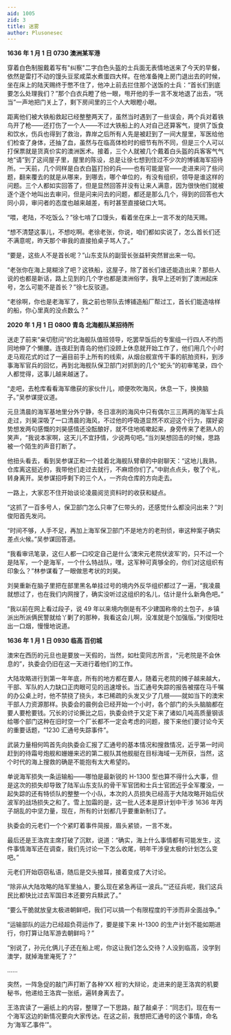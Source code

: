 ```yaml
---
aid: 1005
zid: 3
title: 迷雾
author: Plusonesec
---
```


**1636 年 1 月 1 日 0730 澳洲某军港**

穿着白色制服戴着写有"纠察"二字白色头盔的士兵面无表情地送来了今天的早餐，依然是雷打不动的馒头豆浆咸菜水煮蛋四大样。在他准备掩上房门退出去的时候，坐在床上的陆天赐终于憋不住了，他冲上前去拦住那个送饭的士兵：“首长们到底要怎么处理我们？”那个白衣兵瞪了他一眼，甩开他的手一言不发地退了出去，“咣当”一声地把门关上了，剩下房间里的三个人大眼瞪小眼。

距离他们被大铁船救起已经整整两天了，虽然当时遇到了一些误会，两个兵对着铁鸟开了枪——还打伤了一个人——不过大铁船上的人对自己还算客气，提供了饭食和饮水，伤兵也得到了救治，靠岸之后所有人先是被赶到了一间大屋里，军医给他们检查了身体，还抽了血，虽然与在临高体检时的细节有所不同，但是三个人可以打保票就是货真价实的澳洲医术。接着，三个人就被几个戴着白头盔的兵客客气气地“请”到了这间屋子里，屋里的陈设，总是让徐七想到住过不少次的博铺海军招待所。一天前，几个同样是白衣白盔打扮的兵——也有可能是官——走进来问了些问题，翻来覆去的就是从哪来，到哪去，哪个单位的，有没有组织，领导是谁这样的问题。三个人都如实回答了，但是显然回答并没有让来人满意，因为很快他们就被逐个逐个地叫出去审问，但是问来问去的问题，都还是那么几个，得到的回答也大同小异，审问者的态度也越来越差，有时甚至直接破口大骂。

“喂，老陆，不吃饭么？”徐七啃了口馒头，看着坐在床上一言不发的陆天赐。

“想不清楚这事儿，不想吃啊。老徐老张，你说，咱们都如实说了，怎么首长们还不满意呢，昨天那个审我的直接拍桌子骂人了。”

“要是，这些人不是首长呢？”山东支队的副营长张益轩突然冒出来一句。

“老张你在海上晃糊涂了吧？这铁船，这屋子，除了首长们谁还能造出来？那些人说的也都是新话，路上见到的几个字也都是澳洲俗字，我早上还听到了澳洲起床号，怎么可能不是首长？”徐七反驳道。

“老徐啊，你也是老海军了，我之前也带队去博铺造船厂帮过工，首长们能造啥样的船，你心里真的没点数么？”

**2020 年 1 月 1 日 0800 青岛 北海舰队某招待所**

送走了前来“亲切慰问”的北海舰队值班领导，吃罢早饭后的专案组一行四人不约而同地伸了个懒腰。连夜赶到青岛的他们没顾上休息就开始工作了，他们用几个小时走马观花式的过了一遍目前手上所有的线索，从烟台舰宣传干事的航拍资料，到涉事海军官兵的回忆，再到北海舰队保卫部门对抓到的几个“蛇头”的初审笔录，四个人都觉得，这事儿越来越迷了。

“走吧，去枪库看看海军缴获的家伙什儿，顺便吹吹海风，休息一下，换换脑子。”吴参谋提议道。

元旦清晨的海军基地里分外宁静，冬日凛冽的海风中只有偶尔三三两两的海军士兵走过，刘昊深吸了一口清晨的海风，不过他的呼吸道显然不欢迎这个行为，摆好姿势想发两句感慨的刘昊感情还没酝酿好，就不住地咳嗽起来，身旁传来了老熟人的笑声，“我说本家啊，这天儿不宜抒情，少说两句吧。”当刘昊想回击的时候，思路被一个陌生的声音打断了。

他扭头看去，看到吴参谋正和一个挂着北海舰队臂章的中尉聊天：“这地儿我熟，仓库离这挺近的，我带他们走过去就行，不麻烦你们了。”中尉点点头，敬了个礼，转身离开。吴参谋招呼剩下的三个人，一齐向仓库的方向走去。

一路上，大家忍不住开始谈论凌晨阅览资料时的收获和疑点。

“这抓了一百多号人，保卫部门怎么只审了仨带头的，还感觉什么都没问出来？”刘俊阳首先发问。

“时间不够，人手不足，再加上海军保卫部门不是地方的老刑侦，审这种案子确实差点火候。”吴参谋回答道。

“我看审讯笔录，这仨人都一口咬定自己是什么‘澳宋元老院伏波军’的，只不过一个是陆军，一个是海军，一个什么特战队，嘿，这军种可真够全的，你们对这组织有印象么？”林参谋看了一眼做思考状的刘昊。

刘昊重新在脑子里把在部里黑名单挂过号的境内外反华组织都过了一遍，“我凌晨就想过了，也在我们内网搜了，确实没听过这组织的名儿，估计是什么新角色吧。”

“我以前在网上看过段子，说 49 年以来境内倒是有不少建国称帝的土包子，乡镇派出所派俩民警就给丫剿了的那种，我看这会儿啊，没准就是个加强版。”刘俊阳吐出一口烟，慢慢地说道。

**1636 年 1 月 1 日 0930 临高 百仞城**

澳宋在西历的元旦也是要放一天假的，当然，如杜雯同志所言，“元老院是不会休息的”，执委会仍旧在这一天进行着他们的工作。

大陆攻略进行到第一年年底，所有的地方都在要人，随着元老院的摊子越来越大，干部、军队的人力缺口正肉眼可见的迅速增长。当汇通号失踪的报告被摆在马千嘱的办公桌上时，他不禁挠了挠头，本已稀疏的头发又少了几根——就如当下的澳宋干部人力资源那样。执委会的晨例会已经开始一个小时，各个部门的头头脑脑都在要人要枪要钱。冗长的讨论撕比之后，执委会终于又定下来了诸如几吨高质量钢该给哪个部门这种在旧时空一个厂长都不一定会考虑的问题，接下来他们要讨论今天的重要话题，“1230 汇通号失踪事件”。

武装力量相何鸣首先向执委会汇报了汇通号的基本情况和搜救情况，近乎第一时间赶到的待霜号炮舰和姗姗来迟的第二舰队其他舰艇在目标海域一无所获，当然，这个时代的海上搜救的确是不能抱有太大希望的。

单说海军损失一条运输船——哪怕是最新锐的 H-1300 型也算不得什么大事，但是这次的损失却导致了陆军山东支队的骨干军官团和士兵士官团近乎全军覆没，一起失踪的还有特侦队的整整一个小队，本次的人员损失已经高于大陆攻略开始后伏波军的战场损失之和了。雪上加霜的是，这一批人还本是原计划中干涉 1636 年丙子胡乱的中坚力量，现在，所有的计划都几乎要重新制订了。

执委会的元老们一个个紧盯着事件简报，眉头紧锁，一言不发。

最后还是王洛宾主席打破了沉默，说道：“确实，海上什么事情都有可能发生，这件事情海军还在调查，我们先讨论一下怎么收尾，明年干涉皇太极的计划怎么变吧。”

元老们开始窃窃私语，随后是交头接耳，接着变成了大讨论。

“除非从大陆攻略的陆军里抽人，要么现在紧急再征一波兵。”“还征兵呢，我们这兵民比都快比过去军国日本还要穷兵黩武了。”

“要么干脆就放皇太极进朝鲜吧，我们可以搞一个有限程度的干涉而非全面战争。”

“运输部队的运力已经超负荷运作了，要是接下来 H-1300 的生产计划不能如期进行，你打算让陆军游去朝鲜吗？”

“别说了，孙元化俩儿子还在船上呢，你这让我们怎么交待？人没到临高，没学到澳学，就掉海里淹死了？”

......

突然，一阵急促的敲门声打断了各种‘XX 相’的大辩论，走进来的是王洛宾的机要秘书，他递给王洛宾一张纸，遍转身离去了。

王洛宾读了一遍纸上的内容，整理了一下思路，敲了敲桌子：“同志们，现在有一个海军这边的新情况要向大家传达。在这之前，我想把汇通号的这个事情，命名为‘海军乙事件’”。

